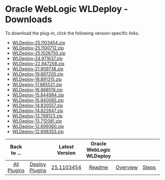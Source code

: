 
# Oracle WebLogic WLDeploy - Downloads

To download the plug-in, click the following version-specific links.
- [WLDeploy-25.1103454.zip](https://raw.githubusercontent.com/UrbanCode/IBM-UCD-PLUGINS/main/files/WLDeploy/WLDeploy-25.1103454.zip)
- [WLDeploy-25.1100712.zip](https://raw.githubusercontent.com/UrbanCode/IBM-UCD-PLUGINS/main/files/WLDeploy/WLDeploy-25.1100712.zip)
- [WLDeploy-25.1026750.zip](https://raw.githubusercontent.com/UrbanCode/IBM-UCD-PLUGINS/main/files/WLDeploy/WLDeploy-25.1026750.zip)
- [WLDeploy-24.971637.zip](https://raw.githubusercontent.com/UrbanCode/IBM-UCD-PLUGINS/main/files/WLDeploy/WLDeploy-24.971637.zip)
- [WLDeploy-22.947258.zip](https://raw.githubusercontent.com/UrbanCode/IBM-UCD-PLUGINS/main/files/WLDeploy/WLDeploy-22.947258.zip)
- [WLDeploy-21.909738.zip](https://raw.githubusercontent.com/UrbanCode/IBM-UCD-PLUGINS/main/files/WLDeploy/WLDeploy-21.909738.zip)
- [WLDeploy-19.897205.zip](https://raw.githubusercontent.com/UrbanCode/IBM-UCD-PLUGINS/main/files/WLDeploy/WLDeploy-19.897205.zip)
- [WLDeploy-18.891315.zip](https://raw.githubusercontent.com/UrbanCode/IBM-UCD-PLUGINS/main/files/WLDeploy/WLDeploy-18.891315.zip)
- [WLDeploy-17.885521.zip](https://raw.githubusercontent.com/UrbanCode/IBM-UCD-PLUGINS/main/files/WLDeploy/WLDeploy-17.885521.zip)
- [WLDeploy-16.868519.zip](https://raw.githubusercontent.com/UrbanCode/IBM-UCD-PLUGINS/main/files/WLDeploy/WLDeploy-16.868519.zip)
- [WLDeploy-15.844984.zip](https://raw.githubusercontent.com/UrbanCode/IBM-UCD-PLUGINS/main/files/WLDeploy/WLDeploy-15.844984.zip)
- [WLDeploy-15.840085.zip](https://raw.githubusercontent.com/UrbanCode/IBM-UCD-PLUGINS/main/files/WLDeploy/WLDeploy-15.840085.zip)
- [WLDeploy-14.830557.zip](https://raw.githubusercontent.com/UrbanCode/IBM-UCD-PLUGINS/main/files/WLDeploy/WLDeploy-14.830557.zip)
- [WLDeploy-14.822847.zip](https://raw.githubusercontent.com/UrbanCode/IBM-UCD-PLUGINS/main/files/WLDeploy/WLDeploy-14.822847.zip)
- [WLDeploy-13.799123.zip](https://raw.githubusercontent.com/UrbanCode/IBM-UCD-PLUGINS/main/files/WLDeploy/WLDeploy-13.799123.zip)
- [WLDeploy-13.712081.zip](https://raw.githubusercontent.com/UrbanCode/IBM-UCD-PLUGINS/main/files/WLDeploy/WLDeploy-13.712081.zip)
- [WLDeploy-12.699360.zip](https://raw.githubusercontent.com/UrbanCode/IBM-UCD-PLUGINS/main/files/WLDeploy/WLDeploy-12.699360.zip)
- [WLDeploy-12.698353.zip](https://raw.githubusercontent.com/UrbanCode/IBM-UCD-PLUGINS/main/files/WLDeploy/WLDeploy-12.698353.zip)

|Back to ...||Latest Version|Oracle WebLogic WLDeploy ||||
| :---: | :---: | :---: | :---: | :---: | :---: | :---: |
|[All Plugins](../../index.md)|[Deploy Plugins](../README.md)|[25.1103454](https://raw.githubusercontent.com/UrbanCode/IBM-UCD-PLUGINS/main/files/WLDeploy/WLDeploy-25.1103454.zip)|[Readme](README.md)|[Overview](overview.md)|[Steps](steps.md)|[Usage](usage.md)|

